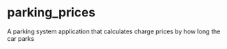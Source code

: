 # parking_prices
A parking system application that calculates charge prices by how long the car parks
